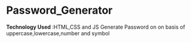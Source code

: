 # Password_Generator
**Technology Used** :HTML,CSS and JS
Generate Password on on basis of uppercase,lowercase,number and symbol
